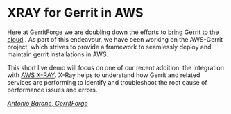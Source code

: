 # XRAY for Gerrit in AWS

Here at GerritForge we are doubling down
the [efforts to bring Gerrit to the cloud]( https://gitenterprise.me/2021/01/04/2021-whats-cooking-in-gerritforge/)
. As part of this endeavour, we have been working on the AWS-Gerrit project,
which strives to provide a framework to seamlessly deploy and maintain gerrit
installations in AWS.

This short live demo will focus on one of our recent addition: the integration
with [AWS X-RAY](https://aws.amazon.com/xray/). X-Ray helps to understand how
Gerrit and related services are performing to identify and troubleshoot the root
cause of performance issues and errors.

*[Antonio Barone, GerritForge](../speakers.md#syntonyze)*
